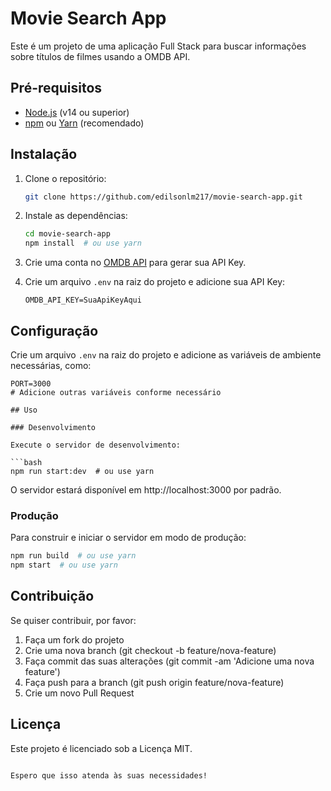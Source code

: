 # Movie Search App

Este é um projeto de uma aplicação Full Stack para buscar informações sobre títulos de filmes usando a OMDB API.

## Pré-requisitos

- [Node.js](https://nodejs.org/) (v14 ou superior)
- [npm](https://www.npmjs.com/) ou [Yarn](https://yarnpkg.com/) (recomendado)

## Instalação

1. Clone o repositório:

    ```bash
    git clone https://github.com/edilsonlm217/movie-search-app.git
    ```

2. Instale as dependências:

    ```bash
    cd movie-search-app
    npm install  # ou use yarn
    ```

3. Crie uma conta no [OMDB API](http://www.omdbapi.com/) para gerar sua API Key.

4. Crie um arquivo `.env` na raiz do projeto e adicione sua API Key:

    ```env
    OMDB_API_KEY=SuaApiKeyAqui
    ```

## Configuração

Crie um arquivo `.env` na raiz do projeto e adicione as variáveis de ambiente necessárias, como:

```env
PORT=3000
# Adicione outras variáveis conforme necessário

## Uso

### Desenvolvimento

Execute o servidor de desenvolvimento:

```bash
npm run start:dev  # ou use yarn
```

O servidor estará disponível em http://localhost:3000 por padrão.

### Produção

Para construir e iniciar o servidor em modo de produção:

```bash
npm run build  # ou use yarn
npm start  # ou use yarn
```

## Contribuição

Se quiser contribuir, por favor:

1. Faça um fork do projeto
2. Crie uma nova branch (git checkout -b feature/nova-feature)
3. Faça commit das suas alterações (git commit -am 'Adicione uma nova feature')
4. Faça push para a branch (git push origin feature/nova-feature)
5. Crie um novo Pull Request

## Licença

Este projeto é licenciado sob a Licença MIT.
```

Espero que isso atenda às suas necessidades!